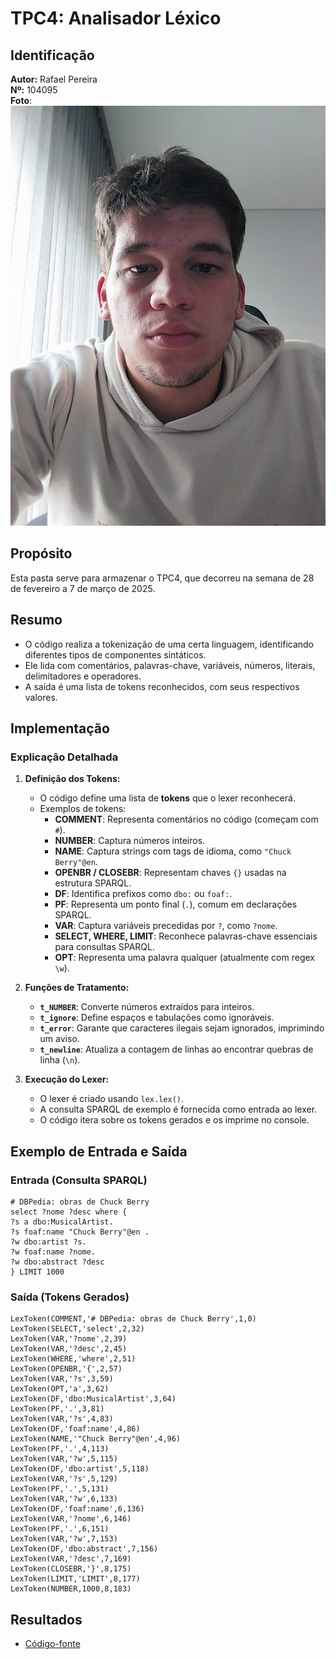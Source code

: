 # TPC4: Analisador Léxico

## Identificação
**Autor:** Rafael Pereira  
**Nº:** 104095  
**Foto**: ![Rafael Pereira](../rafael.jpeg)  

## Propósito
Esta pasta serve para armazenar o TPC4, que decorreu na semana de 28 de fevereiro a 7 de março de 2025.

## Resumo
- O código realiza a tokenização de uma certa linguagem, identificando diferentes tipos de componentes sintáticos.
- Ele lida com comentários, palavras-chave, variáveis, números, literais, delimitadores e operadores.
- A saída é uma lista de tokens reconhecidos, com seus respectivos valores.

## Implementação
### Explicação Detalhada

1. **Definição dos Tokens:**
   - O código define uma lista de **tokens** que o lexer reconhecerá.
   - Exemplos de tokens:
     - **COMMENT**: Representa comentários no código (começam com `#`).
     - **NUMBER**: Captura números inteiros.
     - **NAME**: Captura strings com tags de idioma, como `"Chuck Berry"@en`.
     - **OPENBR / CLOSEBR**: Representam chaves `{}` usadas na estrutura SPARQL.
     - **DF**: Identifica prefixos como `dbo:` ou `foaf:`.
     - **PF**: Representa um ponto final (`.`), comum em declarações SPARQL.
     - **VAR**: Captura variáveis precedidas por `?`, como `?nome`.
     - **SELECT, WHERE, LIMIT**: Reconhece palavras-chave essenciais para consultas SPARQL.
     - **OPT**: Representa uma palavra qualquer (atualmente com regex `\w`).

2. **Funções de Tratamento:**
   - **`t_NUMBER`**: Converte números extraídos para inteiros.
   - **`t_ignore`**: Define espaços e tabulações como ignoráveis.
   - **`t_error`**: Garante que caracteres ilegais sejam ignorados, imprimindo um aviso.
   - **`t_newline`**: Atualiza a contagem de linhas ao encontrar quebras de linha (`\n`).

3. **Execução do Lexer:**
   - O lexer é criado usando `lex.lex()`.
   - A consulta SPARQL de exemplo é fornecida como entrada ao lexer.
   - O código itera sobre os tokens gerados e os imprime no console.

## Exemplo de Entrada e Saída

### **Entrada (Consulta SPARQL)**
```sparql
# DBPedia: obras de Chuck Berry
select ?nome ?desc where {
?s a dbo:MusicalArtist.
?s foaf:name "Chuck Berry"@en .
?w dbo:artist ?s.
?w foaf:name ?nome.
?w dbo:abstract ?desc
} LIMIT 1000
```

### **Saída (Tokens Gerados)**
```
LexToken(COMMENT,'# DBPedia: obras de Chuck Berry',1,0)
LexToken(SELECT,'select',2,32)
LexToken(VAR,'?nome',2,39)
LexToken(VAR,'?desc',2,45)
LexToken(WHERE,'where',2,51)
LexToken(OPENBR,'{',2,57)
LexToken(VAR,'?s',3,59)
LexToken(OPT,'a',3,62)
LexToken(DF,'dbo:MusicalArtist',3,64)
LexToken(PF,'.',3,81)
LexToken(VAR,'?s',4,83)
LexToken(DF,'foaf:name',4,86)
LexToken(NAME,'"Chuck Berry"@en',4,96)
LexToken(PF,'.',4,113)
LexToken(VAR,'?w',5,115)
LexToken(DF,'dbo:artist',5,118)
LexToken(VAR,'?s',5,129)
LexToken(PF,'.',5,131)
LexToken(VAR,'?w',6,133)
LexToken(DF,'foaf:name',6,136)
LexToken(VAR,'?nome',6,146)
LexToken(PF,'.',6,151)
LexToken(VAR,'?w',7,153)
LexToken(DF,'dbo:abstract',7,156)
LexToken(VAR,'?desc',7,169)
LexToken(CLOSEBR,'}',8,175)
LexToken(LIMIT,'LIMIT',8,177)
LexToken(NUMBER,1000,8,183)
```


## Resultados
- [Código-fonte](lexer.py)
